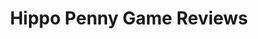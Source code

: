 ---
title: Hippo Penny Game Reviews
layout: scoredetail
permalink: /meta-score/defense-grid-the-awakening
header:
  teaser: /assets/images/defense-grid-the-awakening.jpg
  video:
    id: tb5qTa_LrN0
    provider: youtube
---